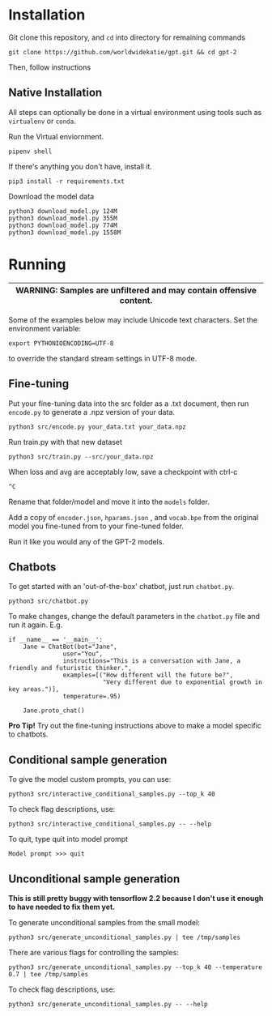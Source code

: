 # Installation

Git clone this repository, and `cd` into directory for remaining commands
```
git clone https://github.com/worldwidekatie/gpt.git && cd gpt-2
```

Then, follow instructions

## Native Installation

All steps can optionally be done in a virtual environment using tools such as `virtualenv` or `conda`.

Run the Virtual enviornment.
```
pipenv shell
```

If there's anything you don't have, install it.
```
pip3 install -r requirements.txt
```

Download the model data
```
python3 download_model.py 124M
python3 download_model.py 355M
python3 download_model.py 774M
python3 download_model.py 1558M
```

# Running

| WARNING: Samples are unfiltered and may contain offensive content. |
| --- |

Some of the examples below may include Unicode text characters. Set the environment variable:
```
export PYTHONIOENCODING=UTF-8
```
to override the standard stream settings in UTF-8 mode.


## Fine-tuning

Put your fine-tuning data into the src folder as a .txt document, then run `encode.py` to generate a .npz version of your data.
```
python3 src/encode.py your_data.txt your_data.npz
```

Run train.py with that new dataset
```
python3 src/train.py --src/your_data.npz
```

When loss and avg are acceptably low, save a checkpoint with ctrl-c
```
^C
```

Rename that folder/model and move it into the `models` folder.

Add a copy of `encoder.json`, `hparams.json` , and `vocab.bpe` from the original model you fine-tuned from to your fine-tuned folder.

Run it like you would any of the GPT-2 models.

## Chatbots

To get started with an 'out-of-the-box' chatbot, just run `chatbot.py`.
```
python3 src/chatbot.py
```

To make changes, change the default parameters in the `chatbot.py` file and run it again. E.g.
```
if __name__ == '__main__':
    Jane = ChatBot(bot="Jane",
               user="You",
               instructions="This is a conversation with Jane, a friendly and futuristic thinker.",
               examples=[("How different will the future be?", 
                          "Very different due to exponential growth in key areas.")],
               temperature=.95)

    Jane.proto_chat()
```

**Pro Tip!** Try out the fine-tuning instructions above to make a model specific to chatbots.


## Conditional sample generation

To give the model custom prompts, you can use:
```
python3 src/interactive_conditional_samples.py --top_k 40
```

To check flag descriptions, use:
```
python3 src/interactive_conditional_samples.py -- --help
```

To quit, type quit into model prompt
```
Model prompt >>> quit
```

## Unconditional sample generation

**This is still pretty buggy with tensorflow 2.2 because I don't use it enough to have needed to fix them yet.**

To generate unconditional samples from the small model:
```
python3 src/generate_unconditional_samples.py | tee /tmp/samples
```
There are various flags for controlling the samples:
```
python3 src/generate_unconditional_samples.py --top_k 40 --temperature 0.7 | tee /tmp/samples
```

To check flag descriptions, use:
```
python3 src/generate_unconditional_samples.py -- --help
```
